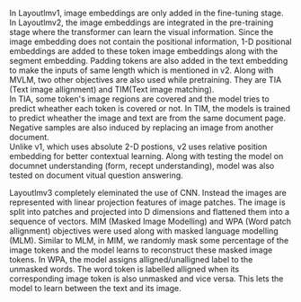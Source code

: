 In Layoutlmv1, image embeddings are only added in the fine-tuning stage. In Layoutlmv2, the image embeddings are integrated in the pre-training stage where the transformer can learn the visual information. Since the 
image embedding does not contain the positional information, 1-D positional embeddings are added to these token image embeddings along with the segment embedding. Padding tokens are also added in the text embedding to 
make the inputs of same length which is mentioned in v2. Along with MVLM, two other objectives are also used while pretraining. They are TIA (Text image allignment) and TIM(Text image matching).  
In TIA, some token's image regions are covered and the model tries to predict wheather each token is covered or not. In TIM, the models is trained to predict wheather the image and text are from the same document page. Negative samples are also 
induced by replacing an image from another document.   
Unlike v1, which uses absolute 2-D postions, v2 uses relative position embedding for better contextual learning. Along with testing the model on documnet understanding (form, recept understanding), model was also tested on
document vitual question answering.

Layoutlmv3 completely eleminated the use of CNN. Instead the images are represented with linear projection features of image patches. The image is split into patches and projected into D dimensions and flattened them into 
a sequence of vectors. MIM (Masked Image Modelling) and WPA (Word patch allignment) objectives were used along with masked language modelling (MLM). 
Similar to MLM, in MIM, we randomly mask some percentage of the image tokens and the model learns to reconstruct these masked image tokens. In WPA, the model assigns alligned/unalligned label to the unmasked words. The word token
 is labelled alligned when its corresponding image token is also unmasked and vice versa. This lets the model to learn between the text and its image. 
